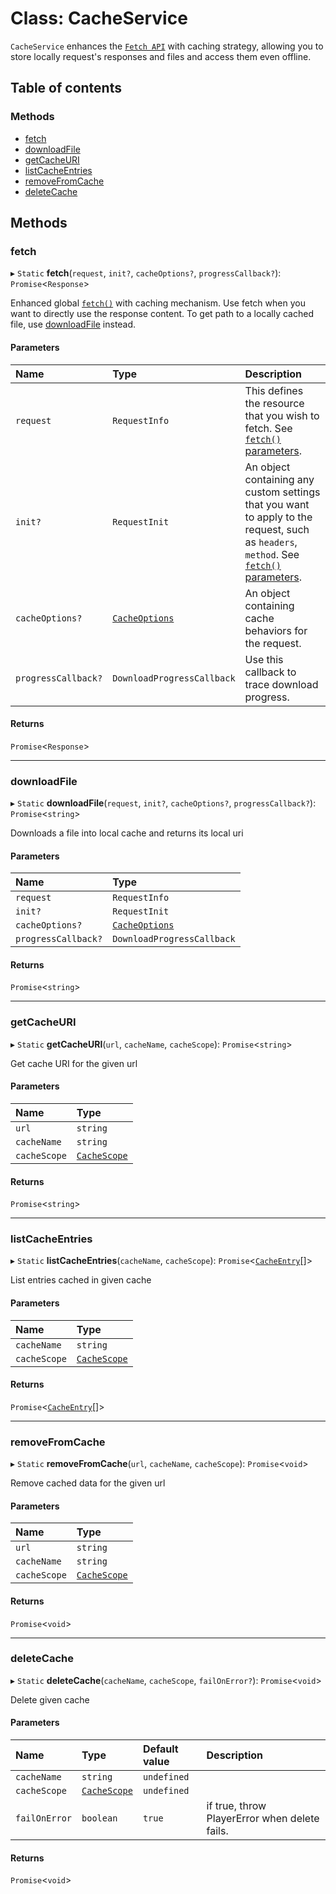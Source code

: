 # Class: CacheService

`CacheService` enhances the [`Fetch API`](https://developer.mozilla.org/en-US/docs/Web/API/Fetch_API) with caching strategy, allowing you to store locally request's responses and files and access them even offline.

## Table of contents

### Methods

- [fetch](CacheService.md#fetch)
- [downloadFile](CacheService.md#downloadfile)
- [getCacheURI](CacheService.md#getcacheuri)
- [listCacheEntries](CacheService.md#listcacheentries)
- [removeFromCache](CacheService.md#removefromcache)
- [deleteCache](CacheService.md#deletecache)

## Methods

### fetch

▸ `Static` **fetch**(`request`, `init?`, `cacheOptions?`, `progressCallback?`): `Promise`<`Response`\>

Enhanced global [`fetch()`](https://developer.mozilla.org/en-US/docs/Web/API/fetch) with caching mechanism. Use fetch when you want to directly use the response content. To get path to a locally cached file, use [downloadFile](CacheService.md#downloadfile) instead.

#### Parameters

| Name | Type | Description |
| :------ | :------ | :------ |
| `request` | `RequestInfo` | This defines the resource that you wish to fetch. See [`fetch()` parameters](https://developer.mozilla.org/en-US/docs/Web/API/fetch#parameters). |
| `init?` | `RequestInit` | An object containing any custom settings that you want to apply to the request, such as `headers`, `method`. See [`fetch()` parameters](https://developer.mozilla.org/en-US/docs/Web/API/fetch#parameters). |
| `cacheOptions?` | [`CacheOptions`](../interfaces/CacheOptions.md) | An object containing cache behaviors for the request. |
| `progressCallback?` | `DownloadProgressCallback` | Use this callback to trace download progress. |

#### Returns

`Promise`<`Response`\>

___

### downloadFile

▸ `Static` **downloadFile**(`request`, `init?`, `cacheOptions?`, `progressCallback?`): `Promise`<`string`\>

Downloads a file into local cache and returns its local uri

#### Parameters

| Name | Type |
| :------ | :------ |
| `request` | `RequestInfo` |
| `init?` | `RequestInit` |
| `cacheOptions?` | [`CacheOptions`](../interfaces/CacheOptions.md) |
| `progressCallback?` | `DownloadProgressCallback` |

#### Returns

`Promise`<`string`\>

___

### getCacheURI

▸ `Static` **getCacheURI**(`url`, `cacheName`, `cacheScope`): `Promise`<`string`\>

Get cache URI for the given url

#### Parameters

| Name | Type |
| :------ | :------ |
| `url` | `string` |
| `cacheName` | `string` |
| `cacheScope` | [`CacheScope`](../enums/CacheScope.md) |

#### Returns

`Promise`<`string`\>

___

### listCacheEntries

▸ `Static` **listCacheEntries**(`cacheName`, `cacheScope`): `Promise`<[`CacheEntry`](../interfaces/CacheEntry.md)[]\>

List entries cached in given cache

#### Parameters

| Name | Type |
| :------ | :------ |
| `cacheName` | `string` |
| `cacheScope` | [`CacheScope`](../enums/CacheScope.md) |

#### Returns

`Promise`<[`CacheEntry`](../interfaces/CacheEntry.md)[]\>

___

### removeFromCache

▸ `Static` **removeFromCache**(`url`, `cacheName`, `cacheScope`): `Promise`<`void`\>

Remove cached data for the given url

#### Parameters

| Name | Type |
| :------ | :------ |
| `url` | `string` |
| `cacheName` | `string` |
| `cacheScope` | [`CacheScope`](../enums/CacheScope.md) |

#### Returns

`Promise`<`void`\>

___

### deleteCache

▸ `Static` **deleteCache**(`cacheName`, `cacheScope`, `failOnError?`): `Promise`<`void`\>

Delete given cache

#### Parameters

| Name | Type | Default value | Description |
| :------ | :------ | :------ | :------ |
| `cacheName` | `string` | `undefined` |  |
| `cacheScope` | [`CacheScope`](../enums/CacheScope.md) | `undefined` |  |
| `failOnError` | `boolean` | `true` | if true, throw PlayerError when delete fails. |

#### Returns

`Promise`<`void`\>
